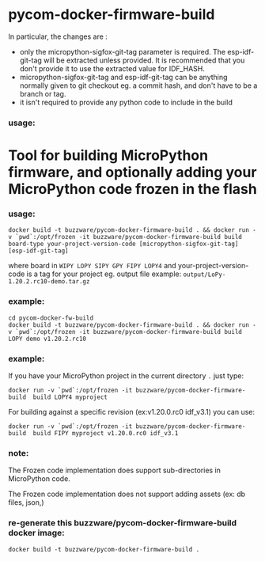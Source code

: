 # pycom-docker-firmware-build

In particular, the changes are :
* only the micropython-sigfox-git-tag parameter is required. The esp-idf-git-tag 
will be extracted unless provided. It is recommended that you don't provide it to 
use the extracted value for IDF_HASH.
* micropython-sigfox-git-tag and esp-idf-git-tag can be anything normally given to git 
checkout eg. a commit hash, and don't have to be a branch or tag.
* it isn't required to provide any python code to include in the build

### usage:


# Tool for building MicroPython firmware, and optionally adding your MicroPython code frozen in the flash

### usage:
```
docker build -t buzzware/pycom-docker-firmware-build . && docker run -v `pwd`:/opt/frozen -it buzzware/pycom-docker-firmware-build build board-type your-project-version-code [micropython-sigfox-git-tag] [esp-idf-git-tag]
```
where board in `WIPY LOPY SIPY GPY FIPY LOPY4` and your-project-version-code is a tag for your project eg. 
output file example: `output/LoPy-1.20.2.rc10-demo.tar.gz`

### example:
```
cd pycom-docker-fw-build
docker build -t buzzware/pycom-docker-firmware-build . && docker run -v `pwd`:/opt/frozen -it buzzware/pycom-docker-firmware-build build LOPY demo v1.20.2.rc10
```



### example:

If you have your MicroPython project in the current directory `.` just type:

```
docker run -v `pwd`:/opt/frozen -it buzzware/pycom-docker-firmware-build  build LOPY4 myproject
```
For building against a specific revision (ex:v1.20.0.rc0 idf_v3.1) you can use:
```
docker run -v `pwd`:/opt/frozen -it buzzware/pycom-docker-firmware-build  build FIPY myproject v1.20.0.rc0 idf_v3.1
```


### note:

The Frozen code implementation does support sub-directories in MicroPython code.

The Frozen code implementation does not support adding assets (ex: db files, json,)

### re-generate this buzzware/pycom-docker-firmware-build docker image:

```
docker build -t buzzware/pycom-docker-firmware-build .
```
